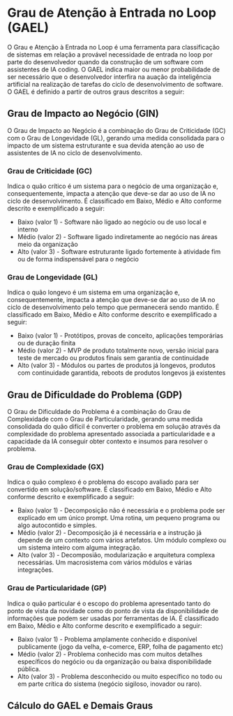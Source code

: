 # Grau de Atenção à Entrada no Loop (GAEL)

O Grau e Atenção à Entrada no Loop é uma ferramenta para classificação de sistemas em relação a provável necessidade de entrada no loop por parte do desenvolvedor quando da construção de um software com assistentes de IA coding. O GAEL indica maior ou menor probabilidade de ser necessário que o desenvolvedor interfira na auação da inteligência artificial na realização de tarefas do ciclo de desenvolvimento de software. O GAEL é definido a partir de outros graus descritos a seguir:

## Grau de Impacto ao Negócio (GIN)

O Grau de Impacto ao Negócio é a combinação do Grau de Criticidade (GC) com o Grau de Longevidade (GL), gerando uma medida consolidada para o impacto de um sistema estruturante e sua devida atenção ao uso de assistentes de IA no ciclo de desenvolvimento.

### Grau de Criticidade (GC)

Indica o quão crítico é um sistema para o negócio de uma organização e, consequentemente, impacta a atenção que deve-se dar ao uso de IA no ciclo de desenvolvimento. É classificado em Baixo, Médio e Alto conforme descrito e exemplificado a seguir:

- Baixo (valor 1) - Software não ligado ao negócio ou de uso local e interno
- Médio (valor 2) - Software ligado indiretamente ao negócio nas áreas meio da organização
- Alto  (valor 3) - Software estruturante ligado fortemente à atividade fim ou de forma indispensável para o negócio

### Grau de Longevidade (GL)

Indica o quão longevo é um sistema em uma organização e, consequentemente, impacta a atenção que deve-se dar ao uso de IA no ciclo de desenvolvimento pelo tempo que permanecerá sendo mantido. É classificado em Baixo, Médio e Alto conforme descrito e exemplificado a seguir:

- Baixo (valor 1) - Protótipos, provas de conceito, aplicações temporárias ou de duração finita
- Médio (valor 2) - MVP de produto totalmente novo, versão inicial para teste de mercado ou produtos finais sem garantia de continuidade
- Alto  (valor 3) - Módulos ou partes de produtos já longevos, produtos com continuidade garantida, reboots de produtos longevos já existentes

## Grau de Dificuldade do Problema (GDP)

O Grau de Dificuldade do Problema é a combinação do Grau de Complexidade com o Grau de Particularidade, gerando uma medida consolidada do quão difícil é converter o problema em solução através da complexidade do problema apresentado associada a particularidade e a capacidade da IA conseguir obter contexto e insumos para resolver o problema.

### Grau de Complexidade (GX)

Indica o quão complexo é o problema do escopo avaliado para ser convertido em solução/software. É classificado em Baixo, Médio e Alto conforme descrito e exemplificado a seguir:

- Baixo (valor 1) - Decomposição não é necessária e o problema pode ser explicado em um único prompt. Uma rotina, um pequeno programa ou algo autocontido e simples.
- Médio (valor 2) - Decomposição já é necessária e a instrução já depende de um contexto com vários artefatos. Um módulo complexo ou um sistema inteiro com alguma integração.
- Alto  (valor 3) - Decomposião, modularização e arquitetura complexa necessárias. Um macrosistema com vários módulos e várias integrações.

### Grau de Particularidade (GP)

Indica o quão particular é o escopo do problema apresentado tanto do ponto de vista da novidade como do ponto de vista da disponibilidade de informações que podem ser usadas por ferramentas de IA. É classificado em Baixo, Médio e Alto conforme descrito e exemplificado a seguir:

- Baixo (valor 1) - Problema amplamente conhecido e disponível publicamente (jogo da velha, e-comerce, ERP, folha de pagamento etc)
- Médio (valor 2) - Problema conhecido mas com muitos detalhes específicos do negócio ou da organização ou baixa disponibilidade pública.
- Alto  (valor 3) - Problema desconhecido ou muito específico no todo ou em parte crítica do sistema (negócio sigiloso, inovador ou raro).

## Cálculo do GAEL e Demais Graus
